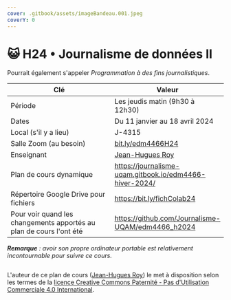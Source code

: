 ```yaml
---
cover: .gitbook/assets/imageBandeau.001.jpeg
coverY: 0
---
```


# 😺 H24 • Journalisme de données II

Pourrait également s'appeler _Programmation à des fins journalistiques_.

<table><thead><tr><th width="264.7099910230303">Clé</th><th>Valeur</th></tr></thead><tbody><tr><td>Période</td><td>Les jeudis matin (9h30 à 12h30)</td></tr><tr><td>Dates</td><td>Du 11 janvier au 18 avril 2024</td></tr><tr><td>Local (s'il y a lieu)</td><td>J-4315</td></tr><tr><td>Salle Zoom (au besoin)</td><td><a href="https://bit.ly/edm4466H24">bit.ly/edm4466H24</a></td></tr><tr><td>Enseignant</td><td><a href="intro/enseignant.md">Jean-Hugues Roy</a></td></tr><tr><td>Plan de cours dynamique</td><td><a href="https://journalisme-uqam.gitbook.io/edm4466-hiver-2024/">https://journalisme-uqam.gitbook.io/edm4466-hiver-2024/</a></td></tr><tr><td>Répertoire Google Drive pour fichiers</td><td><a href="https://bit.ly/fichColab24">https://bit.ly/fichColab24</a></td></tr><tr><td>Pour voir quand les changements apportés au plan de cours l'ont été </td><td><a href="https://github.com/Journalisme-UQAM/edm4466_h2024">https://github.com/Journalisme-UQAM/edm4466_h2024</a></td></tr></tbody></table>

_**Remarque** : avoir son propre ordinateur portable est relativement incontournable pour suivre ce cours._

<figure><img src="https://i.creativecommons.org/l/by-nc/4.0/88x31.png" alt=""><figcaption></figcaption></figure>

L'auteur de ce plan de cours ([Jean-Hugues Roy](https://professeurs.uqam.ca/professeur/WyTzZVrQL3o\_/)) le met à disposition selon les termes de la [licence Creative Commons Paternité - Pas d'Utilisation Commerciale 4.0 International](http://creativecommons.org/licenses/by-nc/4.0/).

